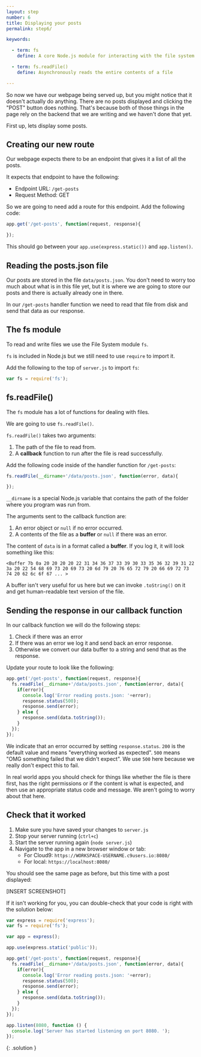 ```yaml
---
layout: step
number: 6
title: Displaying your posts
permalink: step6/

keywords:

  - term: fs
    define: A core Node.js module for interacting with the file system on your computer.  Read more [here](https://nodejs.org/dist/latest-v4.x/docs/api/fs.html#fs_file_system)

  - term: fs.readFile()
    define: Asynchronously reads the entire contents of a file

---
```


So now we have our webpage being served up, but you might notice that it doesn't actually do anything.  There are no posts displayed and clicking the "POST" button does nothing.  That's because both of those things in the page rely on the backend that we are writing and we haven't done that yet.

First up, lets display some posts.  

## Creating our new route

Our webpage expects there to be an endpoint that gives it a list of all the posts.  

It expects that endpoint to have the following:

 * Endpoint URL: `/get-posts`
 * Request Method: GET

So we are going to need add a route for this endpoint.  Add the following code:

```javascript
app.get('/get-posts', function(request, response){

});
```

This should go between your `app.use(express.static())` and `app.listen()`.

## Reading the posts.json file

Our posts are stored in the file `data/posts.json`.  You don't need to worry too much about what is in this file yet, but it is where we are going to store our posts and there is actually already one in there.

In our `/get-posts` handler function we need to read that file from disk and send that data as our response.

## The fs module

To read and write files we use the File System module `fs`.  

`fs` is included in Node.js but we still need to use `require` to import it.

Add the following to the top of `server.js` to import `fs`:

```javascript
var fs = require('fs');
```

## fs.readFile()

The `fs` module has a lot of functions for dealing with files.  

We are going to use `fs.readFile()`.

`fs.readFile()` takes two arguments:

1. The path of the file to read from.
2. A **callback** function to run after the file is read successfully.

Add the following code inside of the handler function for `/get-posts`:
```javascript
fs.readFile(__dirname+'/data/posts.json', function(error, data){

});
```

`__dirname` is a special Node.js variable that contains the path of the folder where you program was run from.

The arguments sent to the callback function are:

1. An error object or `null` if no error occurred.
2. A contents of the file as a **buffer** or `null` if there was an error.

The content of `data` is in a format called a **buffer**.  If you log it, it will look something like this:

```
<Buffer 7b 0a 20 20 20 20 22 31 34 36 37 33 39 30 33 35 36 32 39 31 22 3a 20 22 54 68 69 73 20 69 73 20 6d 79 20 76 65 72 79 20 66 69 72 73 74 20 62 6c 6f 67 ... >
```

A buffer isn't very useful for us here but we can invoke `.toString()` on it and get human-readable text version of the file.

## Sending the response in our callback function

In our callback function we will do the following steps:

1. Check if there was an error
2. If there was an error we log it and send back an error response.  
3. Otherwise we convert our data buffer to a string and send that as the response.

Update your route to look like the following:

```javascript
app.get('/get-posts', function(request, response){
  fs.readFile(__dirname+'/data/posts.json', function(error, data){
    if(error){
      console.log('Error reading posts.json: '+error);
      response.status(500);
      response.send(error);
    } else {
      response.send(data.toString());
    }
  });
});
```

We indicate that an error occurred by setting `response.status`.  `200` is the default value and means "everything worked as expected".  `500` means "OMG something failed that we didn't expect".  We use `500` here because we really don't expect this to fail.  

In real world apps you should check for things like whether the file is there first, has the right permissions or if the content is what is expected, and then use an appropriate status code and message.  We aren't going to worry about that here.

## Check that it worked

1. Make sure you have saved your changes to `server.js`
2. Stop your server running (`ctrl+c`)
3. Start the server running again (`node server.js`)
4. Navigate to the app in a new browser window or tab:
    * For Cloud9: `https://WORKSPACE-USERNAME.c9users.io:8080/`
    * For local: `https://localhost:8080/`

You should see the same page as before, but this time with a post displayed:

[INSERT SCREENSHOT]

If it isn't working for you, you can double-check that your code is right with the solution below:

```javascript
var express = require('express');
var fs = require('fs');

var app = express();

app.use(express.static('public'));

app.get('/get-posts', function(request, response){
  fs.readFile(__dirname+'/data/posts.json', function(error, data){
    if(error){
      console.log('Error reading posts.json: '+error);
      response.status(500);
      response.send(error);
    } else {
      response.send(data.toString());
    }
  });
});

app.listen(8080, function () {
  console.log('Server has started listening on port 8080. ');
});
```
{: .solution }

<!-- This is a common **pattern** in Node.js for asynchronous operations.   -->

<!--
```javascript
var fs = require('fs');

app.get('/get-posts', function(request, response){
  fs.readFile(__dirname+'/data/posts.json', function(error, file){
    response.send(file);
  });
});
```
-->

<!-- So now we're saving the blog posts to the server.  Time to get them and display them on the page!

If you look inside `public/script.js`, there's a whole bunch of JavaScript code in there.  Don't worry about what all the code means, just know that it's responsible for sending a request to GET old blog posts and display them on the page underneath "Recent Posts".

`script.js` is trying to load existing posts by making a GET request. Look inside `script.js` and see if you can find any useful endpoints.


Your `script.js` file will want to receive the JSON containing your blog posts.  Your job is to make that happen!

Express has a handy method called `res.sendFile()` that makes it easy to send files back to the client.  Feel free to use this with your JSON.


If all goes well, you should have a fully functional CMS!

## Congratulations!! 😍

### Now try out some stretch goals -->
